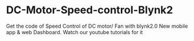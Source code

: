 # DC-Motor-Speed-control-Blynk2
Get the code of Speed Control of DC motor/ Fan with blynk2.0 New mobile app &amp; web Dashboard. Watch our youtube tutorials for it

